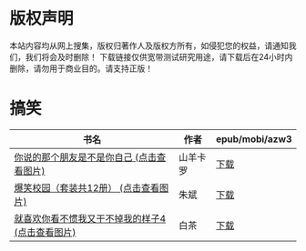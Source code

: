 # 版权声明

本站内容均从网上搜集，版权归著作人及版权方所有，如侵犯您的权益，请通知我们，我们将会及时删除！ 下载链接仅供宽带测试研究用途，请下载后在24小时内删除，请勿用于商业目的。请支持正版！

# 搞笑

| 书名 | 作者 | epub/mobi/azw3 |
| --- | --- | --- |
| [你说的那个朋友是不是你自己 (点击查看图片)](https://www.dushupai.com/attachment/2024/06/12/8f318fb990d501dd.jpg) | 山羊卡罗 | [下载](https://url89.ctfile.com/f/31084289-1375499956-bf68f9?p=8866) |
| [爆笑校园（套装共12册） (点击查看图片)](https://www.dushupai.com/attachment/2024/06/07/059c7cb0eaccf4a1.jpg) | 朱斌 | [下载](https://url89.ctfile.com/f/31084289-1357043569-392016?p=8866) |
| [就喜欢你看不惯我又干不掉我的样子4 (点击查看图片)](https://www.dushupai.com/attachment/2024/06/06/0c87d28f9de03c41.jpg) | 白茶 | [下载](https://url89.ctfile.com/f/31084289-1357034260-49fad6?p=8866) |
